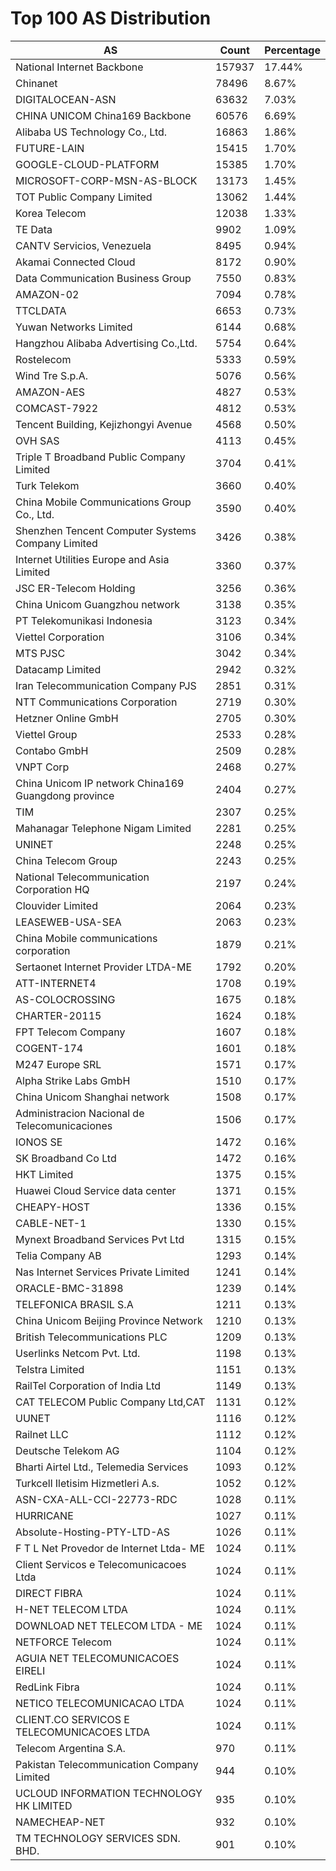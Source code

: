 # Top 100 AS Distribution
| AS | Count | Percentage |
|----|----|----|
| National Internet Backbone | 157937 | 17.44% |
| Chinanet | 78496 | 8.67% |
| DIGITALOCEAN-ASN | 63632 | 7.03% |
| CHINA UNICOM China169 Backbone | 60576 | 6.69% |
| Alibaba US Technology Co., Ltd. | 16863 | 1.86% |
| FUTURE-LAIN | 15415 | 1.70% |
| GOOGLE-CLOUD-PLATFORM | 15385 | 1.70% |
| MICROSOFT-CORP-MSN-AS-BLOCK | 13173 | 1.45% |
| TOT Public Company Limited | 13062 | 1.44% |
| Korea Telecom | 12038 | 1.33% |
| TE Data | 9902 | 1.09% |
| CANTV Servicios, Venezuela | 8495 | 0.94% |
| Akamai Connected Cloud | 8172 | 0.90% |
| Data Communication Business Group | 7550 | 0.83% |
| AMAZON-02 | 7094 | 0.78% |
| TTCLDATA | 6653 | 0.73% |
| Yuwan Networks Limited | 6144 | 0.68% |
| Hangzhou Alibaba Advertising Co.,Ltd. | 5754 | 0.64% |
| Rostelecom | 5333 | 0.59% |
| Wind Tre S.p.A. | 5076 | 0.56% |
| AMAZON-AES | 4827 | 0.53% |
| COMCAST-7922 | 4812 | 0.53% |
| Tencent Building, Kejizhongyi Avenue | 4568 | 0.50% |
| OVH SAS | 4113 | 0.45% |
| Triple T Broadband Public Company Limited | 3704 | 0.41% |
| Turk Telekom | 3660 | 0.40% |
| China Mobile Communications Group Co., Ltd. | 3590 | 0.40% |
| Shenzhen Tencent Computer Systems Company Limited | 3426 | 0.38% |
| Internet Utilities Europe and Asia Limited | 3360 | 0.37% |
| JSC ER-Telecom Holding | 3256 | 0.36% |
| China Unicom Guangzhou network | 3138 | 0.35% |
| PT Telekomunikasi Indonesia | 3123 | 0.34% |
| Viettel Corporation | 3106 | 0.34% |
| MTS PJSC | 3042 | 0.34% |
| Datacamp Limited | 2942 | 0.32% |
| Iran Telecommunication Company PJS | 2851 | 0.31% |
| NTT Communications Corporation | 2719 | 0.30% |
| Hetzner Online GmbH | 2705 | 0.30% |
| Viettel Group | 2533 | 0.28% |
| Contabo GmbH | 2509 | 0.28% |
| VNPT Corp | 2468 | 0.27% |
| China Unicom IP network China169 Guangdong province | 2404 | 0.27% |
| TIM | 2307 | 0.25% |
| Mahanagar Telephone Nigam Limited | 2281 | 0.25% |
| UNINET | 2248 | 0.25% |
| China Telecom Group | 2243 | 0.25% |
| National Telecommunication Corporation HQ | 2197 | 0.24% |
| Clouvider Limited | 2064 | 0.23% |
| LEASEWEB-USA-SEA | 2063 | 0.23% |
| China Mobile communications corporation | 1879 | 0.21% |
| Sertaonet Internet Provider LTDA-ME | 1792 | 0.20% |
| ATT-INTERNET4 | 1708 | 0.19% |
| AS-COLOCROSSING | 1675 | 0.18% |
| CHARTER-20115 | 1624 | 0.18% |
| FPT Telecom Company | 1607 | 0.18% |
| COGENT-174 | 1601 | 0.18% |
| M247 Europe SRL | 1571 | 0.17% |
| Alpha Strike Labs GmbH | 1510 | 0.17% |
| China Unicom Shanghai network | 1508 | 0.17% |
| Administracion Nacional de Telecomunicaciones | 1506 | 0.17% |
| IONOS SE | 1472 | 0.16% |
| SK Broadband Co Ltd | 1472 | 0.16% |
| HKT Limited | 1375 | 0.15% |
| Huawei Cloud Service data center | 1371 | 0.15% |
| CHEAPY-HOST | 1336 | 0.15% |
| CABLE-NET-1 | 1330 | 0.15% |
| Mynext Broadband Services Pvt Ltd | 1315 | 0.15% |
| Telia Company AB | 1293 | 0.14% |
| Nas Internet Services Private Limited | 1241 | 0.14% |
| ORACLE-BMC-31898 | 1239 | 0.14% |
| TELEFONICA BRASIL S.A | 1211 | 0.13% |
| China Unicom Beijing Province Network | 1210 | 0.13% |
| British Telecommunications PLC | 1209 | 0.13% |
| Userlinks Netcom Pvt. Ltd. | 1198 | 0.13% |
| Telstra Limited | 1151 | 0.13% |
| RailTel Corporation of India Ltd | 1149 | 0.13% |
| CAT TELECOM Public Company Ltd,CAT | 1131 | 0.12% |
| UUNET | 1116 | 0.12% |
| Railnet LLC | 1112 | 0.12% |
| Deutsche Telekom AG | 1104 | 0.12% |
| Bharti Airtel Ltd., Telemedia Services | 1093 | 0.12% |
| Turkcell Iletisim Hizmetleri A.s. | 1052 | 0.12% |
| ASN-CXA-ALL-CCI-22773-RDC | 1028 | 0.11% |
| HURRICANE | 1027 | 0.11% |
| Absolute-Hosting-PTY-LTD-AS | 1026 | 0.11% |
| F T L Net Provedor de Internet Ltda- ME | 1024 | 0.11% |
| Client Servicos e Telecomunicacoes Ltda | 1024 | 0.11% |
| DIRECT FIBRA | 1024 | 0.11% |
| H-NET TELECOM LTDA | 1024 | 0.11% |
| DOWNLOAD NET TELECOM LTDA - ME | 1024 | 0.11% |
| NETFORCE Telecom | 1024 | 0.11% |
| AGUIA NET TELECOMUNICACOES EIRELI | 1024 | 0.11% |
| RedLink Fibra | 1024 | 0.11% |
| NETICO TELECOMUNICACAO LTDA | 1024 | 0.11% |
| CLIENT.CO SERVICOS E TELECOMUNICACOES LTDA | 1024 | 0.11% |
| Telecom Argentina S.A. | 970 | 0.11% |
| Pakistan Telecommunication Company Limited | 944 | 0.10% |
| UCLOUD INFORMATION TECHNOLOGY HK LIMITED | 935 | 0.10% |
| NAMECHEAP-NET | 932 | 0.10% |
| TM TECHNOLOGY SERVICES SDN. BHD. | 901 | 0.10% |
